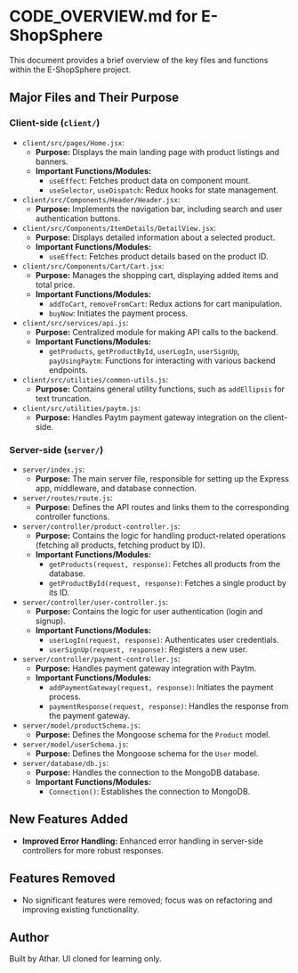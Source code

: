 # CODE_OVERVIEW.md for E-ShopSphere

This document provides a brief overview of the key files and functions within the E-ShopSphere project.

## Major Files and Their Purpose

### Client-side (`client/`)

*   `client/src/pages/Home.jsx`:
    *   **Purpose:** Displays the main landing page with product listings and banners.
    *   **Important Functions/Modules:**
        *   `useEffect`: Fetches product data on component mount.
        *   `useSelector`, `useDispatch`: Redux hooks for state management.
*   `client/src/Components/Header/Header.jsx`:
    *   **Purpose:** Implements the navigation bar, including search and user authentication buttons.
*   `client/src/Components/ItemDetails/DetailView.jsx`:
    *   **Purpose:** Displays detailed information about a selected product.
    *   **Important Functions/Modules:**
        *   `useEffect`: Fetches product details based on the product ID.
*   `client/src/Components/Cart/Cart.jsx`:
    *   **Purpose:** Manages the shopping cart, displaying added items and total price.
    *   **Important Functions/Modules:**
        *   `addToCart`, `removeFromCart`: Redux actions for cart manipulation.
        *   `buyNow`: Initiates the payment process.
*   `client/src/services/api.js`:
    *   **Purpose:** Centralized module for making API calls to the backend.
    *   **Important Functions/Modules:**
        *   `getProducts`, `getProductById`, `userLogIn`, `userSignUp`, `payUsingPaytm`: Functions for interacting with various backend endpoints.
*   `client/src/utilities/common-utils.js`:
    *   **Purpose:** Contains general utility functions, such as `addEllipsis` for text truncation.
*   `client/src/utilities/paytm.js`:
    *   **Purpose:** Handles Paytm payment gateway integration on the client-side.

### Server-side (`server/`)

*   `server/index.js`:
    *   **Purpose:** The main server file, responsible for setting up the Express app, middleware, and database connection.
*   `server/routes/route.js`:
    *   **Purpose:** Defines the API routes and links them to the corresponding controller functions.
*   `server/controller/product-controller.js`:
    *   **Purpose:** Contains the logic for handling product-related operations (fetching all products, fetching product by ID).
    *   **Important Functions/Modules:**
        *   `getProducts(request, response)`: Fetches all products from the database.
        *   `getProductById(request, response)`: Fetches a single product by its ID.
*   `server/controller/user-controller.js`:
    *   **Purpose:** Contains the logic for user authentication (login and signup).
    *   **Important Functions/Modules:**
        *   `userLogIn(request, response)`: Authenticates user credentials.
        *   `userSignUp(request, response)`: Registers a new user.
*   `server/controller/payment-controller.js`:
    *   **Purpose:** Handles payment gateway integration with Paytm.
    *   **Important Functions/Modules:**
        *   `addPaymentGateway(request, response)`: Initiates the payment process.
        *   `paymentResponse(request, response)`: Handles the response from the payment gateway.
*   `server/model/productSchema.js`:
    *   **Purpose:** Defines the Mongoose schema for the `Product` model.
*   `server/model/userSchema.js`:
    *   **Purpose:** Defines the Mongoose schema for the `User` model.
*   `server/database/db.js`:
    *   **Purpose:** Handles the connection to the MongoDB database.
    *   **Important Functions/Modules:**
        *   `Connection()`: Establishes the connection to MongoDB.

## New Features Added

*   **Improved Error Handling:** Enhanced error handling in server-side controllers for more robust responses.

## Features Removed

*   No significant features were removed; focus was on refactoring and improving existing functionality.

## Author

Built by Athar. UI cloned for learning only.
